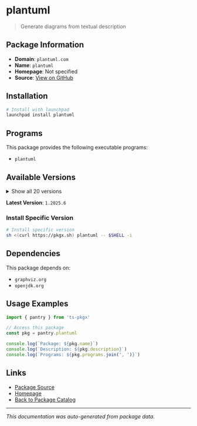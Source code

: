 # plantuml

> Generate diagrams from textual description

## Package Information

- **Domain**: `plantuml.com`
- **Name**: `plantuml`
- **Homepage**: Not specified
- **Source**: [View on GitHub](https://github.com/pkgxdev/pantry/tree/main/projects/plantuml.com/package.yml)

## Installation

```bash
# Install with launchpad
launchpad install plantuml
```

## Programs

This package provides the following executable programs:

- `plantuml`

## Available Versions

<details>
<summary>Show all 20 versions</summary>

- `1.2025.6`, `1.2025.5`, `1.2025.4`, `1.2025.3`, `1.2025.2`
- `1.2025.1`, `1.2025.0`, `1.2024.8`, `1.2024.7`, `1.2024.6`
- `1.2024.5`, `1.2024.4`, `1.2024.3`, `1.2024.2`, `1.2024.1`
- `1.2024.0`, `1.2023.13`, `1.2023.12`, `1.2023.11`, `1.2023.10`

</details>

**Latest Version**: `1.2025.6`

### Install Specific Version

```bash
# Install specific version
sh <(curl https://pkgx.sh) plantuml -- $SHELL -i
```

## Dependencies

This package depends on:

- `graphviz.org`
- `openjdk.org`

## Usage Examples

```typescript
import { pantry } from 'ts-pkgx'

// Access this package
const pkg = pantry.plantuml

console.log(`Package: ${pkg.name}`)
console.log(`Description: ${pkg.description}`)
console.log(`Programs: ${pkg.programs.join(', ')}`)
```

## Links

- [Package Source](https://github.com/pkgxdev/pantry/tree/main/projects/plantuml.com/package.yml)
- [Homepage](#)
- [Back to Package Catalog](../../package-catalog.md)

---

*This documentation was auto-generated from package data.*
